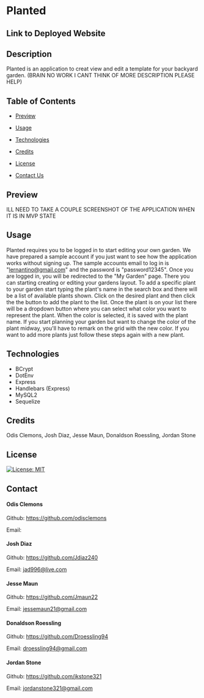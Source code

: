 # Planted

  ## Link to Deployed Website

  ## Description
  
  Planted is an application to creat view and edit a template for your backyard garden. (BRAIN NO WORK I CANT THINK OF MORE DESCRIPTION PLEASE HELP)

  ## Table of Contents

  - [Preview](#preview)

  - [Usage](#usage)

  - [Technologies](#technologies)

  - [Credits](#credits)

  - [License](#license)

  - [Contact Us](#contact)
  
  ## Preview

  ILL NEED TO TAKE A COUPLE SCREENSHOT OF THE APPLICATION WHEN IT IS IN MVP STATE
  
  
  ## Usage
  
  Planted requires you to be logged in to start editing your own garden. We have prepared a sample account if you just want to see how the application works without signing up. The sample accounts email to log in is "lernantino@gmail.com" and the password is "password12345". Once you are logged in, you will be redirected to the "My Garden" page. There you can starting creating or editing your gardens layout. To add a specific plant to your garden start typing the plant's name in the search box and there will be a list of available plants shown. Click on the desired plant and then click the the button to add the plant to the list. Once the plant is on your list there will be a dropdown button where you can select what color you want to represent the plant. When the color is selected, it is saved with the plant name. If you start planning your garden but want to change the color of the plant midway, you'll have to remark on the grid with the new color. If you want to add more plants just follow these steps again with a new plant.
  
  ## Technologies

  - BCrypt
  - DotEnv
  - Express
  - Handlebars (Express)
  - MySQL2
  - Sequelize

  ## Credits
  
  Odis Clemons, Josh Diaz, Jesse Maun, Donaldson Roessling, Jordan Stone
  
  ## License
  
  [![License: MIT](https://img.shields.io/badge/License-MIT-yellow.svg)](https://opensource.org/licenses/MIT)
  
  ## Contact
  
  #### Odis Clemons
  Github: https://github.com/odisclemons

  Email: 
  #### Josh Diaz
  Github: https://github.com/Jdiaz240

  Email: jad996@live.com
  #### Jesse Maun
  Github: https://github.com/Jmaun22

  Email: jessemaun21@gmail.com
  #### Donaldson Roessling
  Github: https://github.com/Droessling94

  Email: droessling94@gmail.com
  #### Jordan Stone
  Github: https://github.com/jkstone321

  Email: jordanstone321@gmail.com
